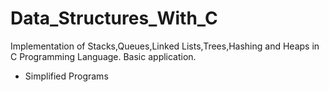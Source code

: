 # Data_Structures_With_C
Implementation of Stacks,Queues,Linked Lists,Trees,Hashing and Heaps in C Programming Language.
Basic application.

- Simplified Programs
